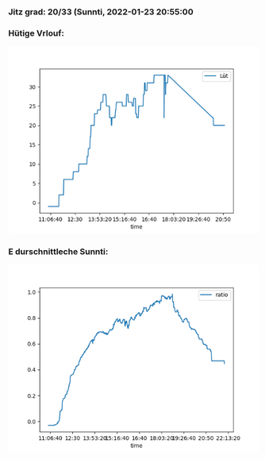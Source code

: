 ### Jitz grad: 20/33 (Sunnti, 2022-01-23 20:55:00

### Hütige Vrlouf:
![Graph](Today.png)

### E durschnittleche Sunnti:
![Graph](Sunnti.png)